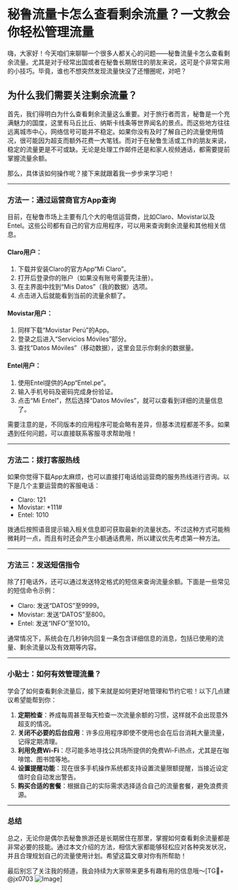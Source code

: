 # 秘鲁流量卡怎么查看剩余流量？一文教会你轻松管理流量

嗨，大家好！今天咱们来聊聊一个很多人都关心的问题——秘鲁流量卡怎么查看剩余流量。尤其是对于经常出国或者在秘鲁长期居住的朋友来说，这可是个非常实用的小技巧。毕竟，谁也不想突然发现流量快没了还懵圈呢，对吧？

## 为什么我们需要关注剩余流量？

首先，我们得明白为什么查看剩余流量这么重要。对于旅行者而言，秘鲁是一个充满魅力的国度，这里有马丘比丘、纳斯卡线条等世界闻名的景点。而这些地方往往远离城市中心，网络信号可能并不稳定。如果你没有及时了解自己的流量使用情况，很可能因为超支而额外花费一大笔钱。而对于在秘鲁生活或工作的朋友来说，稳定的流量更是不可或缺。无论是处理工作邮件还是和家人视频通话，都需要提前掌握流量余额。

那么，具体该如何操作呢？接下来就跟着我一步步来学习吧！

---

### 方法一：通过运营商官方App查询

目前，在秘鲁市场上主要有几个大的电信运营商，比如Claro、Movistar以及Entel。这些公司都有自己的官方应用程序，可以用来查询剩余流量和其他相关信息。

#### Claro用户：
1. 下载并安装Claro的官方App“Mi Claro”。
2. 打开后登录你的账户（如果没有账号需要先注册）。
3. 在主界面中找到“Mis Datos”（我的数据）选项。
4. 点击进入后就能看到当前的流量余额了。

#### Movistar用户：
1. 同样下载“Movistar Perú”的App。
2. 登录之后进入“Servicios Móviles”部分。
3. 查找“Datos Móviles”（移动数据），这里会显示你剩余的数据量。

#### Entel用户：
1. 使用Entel提供的App“Entel.pe”。
2. 输入手机号码及密码完成身份验证。
3. 点击“Mi Entel”，然后选择“Datos Móviles”，就可以查看到详细的流量信息了。

需要注意的是，不同版本的应用程序可能会略有差异，但基本流程都差不多。如果遇到任何问题，可以直接联系客服寻求帮助哦！

---

### 方法二：拨打客服热线

如果你觉得下载App太麻烦，也可以直接打电话给运营商的服务热线进行咨询。以下是几个主要运营商的客服电话：

- Claro: 121
- Movistar: *111#
- Entel: 1010

拨通后按照语音提示输入相关信息即可获取最新的流量状态。不过这种方式可能稍微耗时一点，而且有时还会产生小额通话费用，所以建议优先考虑第一种方法。

---

### 方法三：发送短信指令

除了打电话外，还可以通过发送特定格式的短信来查询流量余额。下面是一些常见的短信命令示例：

- Claro: 发送“DATOS”至9999。
- Movistar: 发送“DATOS”至800。
- Entel: 发送“INFO”至1010。

通常情况下，系统会在几秒钟内回复一条包含详细信息的消息，包括已使用的流量、剩余流量以及有效期等内容。

---

### 小贴士：如何有效管理流量？

学会了如何查看剩余流量后，接下来就是如何更好地管理和节约它啦！以下几点建议希望能帮到你：

1. **定期检查**：养成每周甚至每天检查一次流量余额的习惯，这样就不会出现意外超支的情况。
2. **关闭不必要的后台应用**：许多应用程序即使不使用也会在后台消耗大量流量，记得定期清理。
3. **利用免费Wi-Fi**：尽可能多地寻找公共场所提供的免费Wi-Fi热点，尤其是在咖啡馆、图书馆等地。
4. **设置提醒功能**：现在很多手机操作系统都支持设置流量限额提醒，当接近设定值时会自动发出警告。
5. **购买合适的套餐**：根据自己的实际需求选择适合自己的流量套餐，避免浪费资源。

---

### 总结

总之，无论你是偶尔去秘鲁旅游还是长期居住在那里，掌握如何查看剩余流量都是非常必要的技能。通过本文介绍的方法，相信大家都能够轻松应对各种突发状况，并且合理规划自己的流量使用计划。希望这篇文章对你有所帮助！

最后别忘了关注我的频道，我会持续为大家带来更多有趣有用的信息哦～[TG💪+ @jx0703 ![Image](https://github.com/user-attachments/assets/dbca1d08-cadb-493c-b0ec-ad6f7a83f270)]